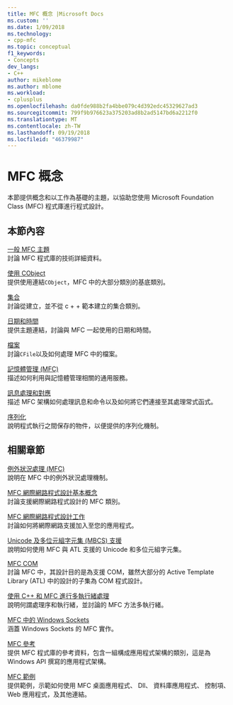 ```yaml
---
title: MFC 概念 |Microsoft Docs
ms.custom: ''
ms.date: 1/09/2018
ms.technology:
- cpp-mfc
ms.topic: conceptual
f1_keywords:
- Concepts
dev_langs:
- C++
author: mikeblome
ms.author: mblome
ms.workload:
- cplusplus
ms.openlocfilehash: da0fde988b2fa4bbe079c4d392edc45329627ad3
ms.sourcegitcommit: 799f9b976623a375203ad8b2ad5147bd6a2212f0
ms.translationtype: MT
ms.contentlocale: zh-TW
ms.lasthandoff: 09/19/2018
ms.locfileid: "46379987"
---
```

# <a name="mfc-concepts"></a>MFC 概念

本節提供概念和以工作為基礎的主題，以協助您使用 Microsoft Foundation Class (MFC) 程式庫進行程式設計。

## <a name="in-this-section"></a>本節內容

[一般 MFC 主題](../mfc/general-mfc-topics.md)<br/>
討論 MFC 程式庫的技術詳細資料。

[使用 CObject](../mfc/using-cobject.md)<br/>
提供使用連結`CObject`，MFC 中的大部分類別的基底類別。

[集合](../mfc/collections.md)<br/>
討論從建立，並不從 c + + 範本建立的集合類別。

[日期和時間](../atl-mfc-shared/date-and-time.md)<br/>
提供主題連結，討論與 MFC 一起使用的日期和時間。

[檔案](../mfc/files-in-mfc.md)<br/>
討論`CFile`以及如何處理 MFC 中的檔案。

[記憶體管理 (MFC)](../mfc/memory-management.md)<br/>
描述如何利用與記憶體管理相關的通用服務。

[訊息處理和對應](../mfc/message-handling-and-mapping.md)<br/>
描述 MFC 架構如何處理訊息和命令以及如何將它們連接至其處理常式函式。

[序列化](../mfc/serialization-in-mfc.md)<br/>
說明程式執行之間保存的物件，以便提供的序列化機制。

## <a name="related-sections"></a>相關章節

[例外狀況處理 (MFC)](../mfc/exception-handling-in-mfc.md)<br/>
說明在 MFC 中的例外狀況處理機制。

[MFC 網際網路程式設計基本概念](../mfc/mfc-internet-programming-basics.md)<br/>
討論支援網際網路程式設計的 MFC 類別。

[MFC 網際網路程式設計工作](../mfc/mfc-internet-programming-tasks.md)<br/>
討論如何將網際網路支援加入至您的應用程式。

[Unicode 及多位元組字元集 (MBCS) 支援](../atl-mfc-shared/unicode-and-multibyte-character-set-mbcs-support.md)<br/>
說明如何使用 MFC 與 ATL 支援的 Unicode 和多位元組字元集。

[MFC COM](../mfc/mfc-com.md)<br/>
討論 MFC 中，其設計目的是為支援 COM，雖然大部分的 Active Template Library (ATL) 中的設計的子集為 COM 程式設計。

[使用 C++ 和 MFC 進行多執行緒處理](../parallel/multithreading-with-cpp-and-mfc.md)<br/>
說明何謂處理序和執行緒，並討論的 MFC 方法多執行緒。

[MFC 中的 Windows Sockets](../mfc/windows-sockets.md)<br/>
涵蓋 Windows Sockets 的 MFC 實作。

[MFC 參考](../mfc/mfc-desktop-applications.md)<br/>
提供 MFC 程式庫的參考資料，包含一組構成應用程式架構的類別，這是為 Windows API 撰寫的應用程式架構。

[MFC 範例](../visual-cpp-samples.md)<br/>
提供範例，示範如何使用 MFC 桌面應用程式、 Dll、 資料庫應用程式、 控制項、 Web 應用程式，及其他連結。
